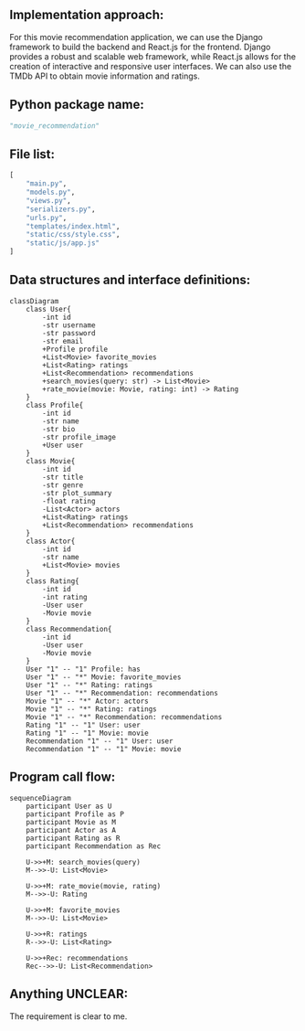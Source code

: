 ## Implementation approach:
For this movie recommendation application, we can use the Django framework to build the backend and React.js for the frontend. Django provides a robust and scalable web framework, while React.js allows for the creation of interactive and responsive user interfaces. We can also use the TMDb API to obtain movie information and ratings.

## Python package name:
```python
"movie_recommendation"
```

## File list:
```python
[
    "main.py",
    "models.py",
    "views.py",
    "serializers.py",
    "urls.py",
    "templates/index.html",
    "static/css/style.css",
    "static/js/app.js"
]
```

## Data structures and interface definitions:
```mermaid
classDiagram
    class User{
        -int id
        -str username
        -str password
        -str email
        +Profile profile
        +List<Movie> favorite_movies
        +List<Rating> ratings
        +List<Recommendation> recommendations
        +search_movies(query: str) -> List<Movie>
        +rate_movie(movie: Movie, rating: int) -> Rating
    }
    class Profile{
        -int id
        -str name
        -str bio
        -str profile_image
        +User user
    }
    class Movie{
        -int id
        -str title
        -str genre
        -str plot_summary
        -float rating
        -List<Actor> actors
        +List<Rating> ratings
        +List<Recommendation> recommendations
    }
    class Actor{
        -int id
        -str name
        +List<Movie> movies
    }
    class Rating{
        -int id
        -int rating
        -User user
        -Movie movie
    }
    class Recommendation{
        -int id
        -User user
        -Movie movie
    }
    User "1" -- "1" Profile: has
    User "1" -- "*" Movie: favorite_movies
    User "1" -- "*" Rating: ratings
    User "1" -- "*" Recommendation: recommendations
    Movie "1" -- "*" Actor: actors
    Movie "1" -- "*" Rating: ratings
    Movie "1" -- "*" Recommendation: recommendations
    Rating "1" -- "1" User: user
    Rating "1" -- "1" Movie: movie
    Recommendation "1" -- "1" User: user
    Recommendation "1" -- "1" Movie: movie
```

## Program call flow:
```mermaid
sequenceDiagram
    participant User as U
    participant Profile as P
    participant Movie as M
    participant Actor as A
    participant Rating as R
    participant Recommendation as Rec

    U->>+M: search_movies(query)
    M-->>-U: List<Movie>

    U->>+M: rate_movie(movie, rating)
    M-->>-U: Rating

    U->>+M: favorite_movies
    M-->>-U: List<Movie>

    U->>+R: ratings
    R-->>-U: List<Rating>

    U->>+Rec: recommendations
    Rec-->>-U: List<Recommendation>
```

## Anything UNCLEAR:
The requirement is clear to me.